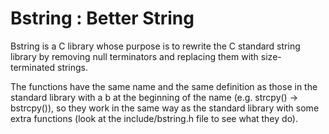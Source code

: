 # Bstring : Better String

Bstring is a C library whose purpose is to rewrite the C standard string library by removing null terminators and replacing them with size-terminated strings.

The functions have the same name and the same definition as those in the standard library with a b at the beginning of the name (e.g. strcpy() -> bstrcpy()), so they work in the same way as the standard library with some extra functions (look at the include/bstring.h file to see what they do).

